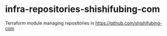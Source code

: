 # infra-repositories-shishifubing-com
Terraform module managing repositories in https://github.com/shishifubing-com
